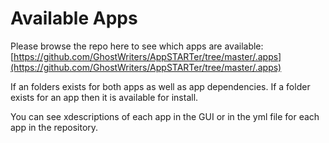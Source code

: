 # Available Apps

Please browse the repo here to see which apps are available: [https://github.com/GhostWriters/AppSTARTer/tree/master/.apps](https://github.com/GhostWriters/AppSTARTer/tree/master/.apps)

If an folders exists for both apps as well as app dependencies. If a folder exists for an app then it is available for install.

You can see xdescriptions of each app in the GUI or in the yml file for each app in the repository.
